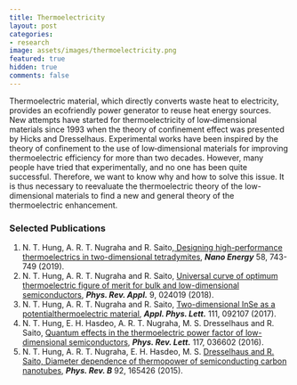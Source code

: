 ```yaml
---
title: Thermoelectricity
layout: post
categories:
- research
image: assets/images/thermoelectricity.png
featured: true
hidden: true
comments: false
---
```


Thermoelectric material, which directly converts waste heat to electricity, provides an ecofriendly power generator to reuse heat energy sources. New attempts have started for thermoelectricity of low‐dimensional materials since 1993 when the theory of confinement effect was presented by Hicks and Dresselhaus. Experimental works have been inspired by the theory of confinement to the use of low‐dimensional materials for improving thermoelectric efficiency for more than two decades. However, many people have tried that experimentally, and no one has been quite successful. Therefore, we want to know why and how to solve this issue. It is thus necessary to reevaluate the thermoelectric theory of the low-dimensional materials to find a new and general theory of the thermoelectric enhancement.

### Selected Publications
1. N. T. Hung, A. R. T. Nugraha and R. Saito,[ Designing high-performance thermoelectrics in two-dimensional tetradymites](https://doi.org/10.1016/j.nanoen.2019.02.015), ***Nano Energy*** 58, 743-749 (2019).
2. N. T. Hung, A. R. T. Nugraha and R. Saito, [Universal curve of optimum thermoelectric figure of merit for bulk and low-dimensional semiconductors](https://doi.org/10.1103/PhysRevApplied.9.024019), ***Phys. Rev. Appl.*** 9, 024019 (2018).
3. N. T. Hung, A. R. T. Nugraha and R. Saito, [Two-dimensional InSe as a potentialthermoelectric material](https://dx.doi.org/10.1063/1.5001184), ***Appl. Phys. Lett.*** 111, 092107 (2017).
4. N. T. Hung, E. H. Hasdeo, A. R. T. Nugraha, M. S. Dresselhaus and R. Saito, [Quantum effects in the thermoelectric power factor of low-dimensional semiconductors](https://dx.doi.org/10.1103/PhysRevLett.117.036602), ***Phys. Rev. Lett.*** 117, 036602 (2016).
5. N. T. Hung, A. R. T. Nugraha, E. H. Hasdeo, M. S. [Dresselhaus and R. Saito, Diameter dependence of thermopower of semiconducting carbon nanotubes](https://dx.doi.org/10.1103/PhysRevB.92.165426), ***Phys. Rev. B*** 92, 165426 (2015).
